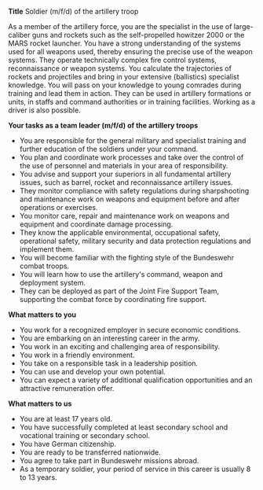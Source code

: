 **Title**
Soldier (m/f/d) of the artillery troop

As a member of the artillery force, you are the specialist in the use of large-caliber guns and rockets such as the self-propelled howitzer 2000 or the MARS rocket launcher. You have a strong understanding of the systems used for all weapons used, thereby ensuring the precise use of the weapon systems. They operate technically complex fire control systems, reconnaissance or weapon systems. You calculate the trajectories of rockets and projectiles and bring in your extensive (ballistics) specialist knowledge. You will pass on your knowledge to young comrades during training and lead them in action. They can be used in artillery formations or units, in staffs and command authorities or in training facilities. Working as a driver is also possible.

**Your tasks as a team leader (m/f/d) of the artillery troops**

-	You are responsible for the general military and specialist training and further education of the soldiers under your command.
-	You plan and coordinate work processes and take over the control of the use of personnel and materials in your area of responsibility.
-	You advise and support your superiors in all fundamental artillery issues, such as barrel, rocket and reconnaissance artillery issues.
-	They monitor compliance with safety regulations during sharpshooting and maintenance work on weapons and equipment before and after operations or exercises.
-	You monitor care, repair and maintenance work on weapons and equipment and coordinate damage processing.
-	They know the applicable environmental, occupational safety, operational safety, military security and data protection regulations and implement them.
-	You will become familiar with the fighting style of the Bundeswehr combat troops.
-	You will learn how to use the artillery's command, weapon and deployment system.
-	They can be deployed as part of the Joint Fire Support Team, supporting the combat force by coordinating fire support.

**What matters to you**

-	You work for a recognized employer in secure economic conditions.
-	You are embarking on an interesting career in the army.
-	You work in an exciting and challenging area of responsibility.
-	You work in a friendly environment.
-	You take on a responsible task in a leadership position.
-	You can use and develop your own potential.
-	You can expect a variety of additional qualification opportunities and an attractive remuneration offer.

**What matters to us**

-	You are at least 17 years old.
-	You have successfully completed at least secondary school and vocational training or secondary school.
-	You have German citizenship.
-	You are ready to be transferred nationwide.
-	You agree to take part in Bundeswehr missions abroad.
-	As a temporary soldier, your period of service in this career is usually 8 to 13 years.
